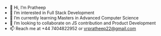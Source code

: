 - 👋 Hi, I’m Pratheep
- 👀 I’m interested in Full Stack Development
- 🌱 I’m currently learning Masters in Advanced Computer Science
- 💞️ I’m looking to collaborate on JS contribution and Product Development
- 📫 Reach me at +44 7404822952 or vrpratheep22@gmail.com

<!---
vrpratheep22/vrpratheep22 is a ✨ special ✨ repository because its `README.md` (this file) appears on your GitHub profile.
You can click the Preview link to take a look at your changes.
--->
